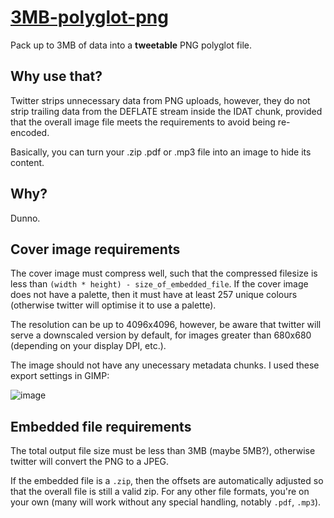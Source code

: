# [3MB-polyglot-png](https://github.com/lucasrafaldini/3MB-polyglot-png)
Pack up to 3MB of data into a **tweetable** PNG polyglot file.


## Why use that?

Twitter strips unnecessary data from PNG uploads, however, they do not strip
trailing data from the DEFLATE stream inside the IDAT chunk, provided that the
overall image file meets the requirements to avoid being re-encoded.

Basically, you can turn your .zip .pdf or .mp3 file into an image to hide its content.

## Why?

Dunno.

## Cover image requirements

The cover image must compress well, such that the compressed filesize is less than
`(width * height) - size_of_embedded_file`. If the cover image does not have a
palette, then it must have at least 257 unique colours (otherwise twitter will
optimise it to use a palette).

The resolution can be up to 4096x4096, however, be aware that twitter will serve
a downscaled version by default, for images greater than 680x680 (depending on your display DPI, etc.).

The image should not have any unecessary metadata chunks. I used these export settings in GIMP:

![image](https://user-images.githubusercontent.com/13520633/111412860-1990ad00-86d5-11eb-9c2f-3a88db84fdf4.png)


## Embedded file requirements

The total output file size must be less than 3MB (maybe 5MB?), otherwise
twitter will convert the PNG to a JPEG.

If the embedded file is a `.zip`, then the offsets are automatically adjusted
so that the overall file is still a valid zip. For any other file formats, you're
on your own (many will work without any special handling, notably `.pdf`, `.mp3`).
